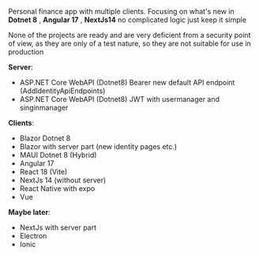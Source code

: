 Personal finance app with multiple clients.
Focusing on what's new in **Dotnet 8** , **Angular 17** , **NextJs14** no complicated logic just keep it simple

None of the projects are ready and are very deficient from a security point of view, as they are only of a test nature, so they are not suitable for use in production

**Server**:

- ASP.NET Core WebAPI (Dotnet8) Bearer new default API endpoint (AddIdentityApiEndpoints)
- ASP.NET Core WebAPI (Dotnet8) JWT with usermanager and singinmanager

**Clients**:

- Blazor Dotnet 8
- Blazor with server part (new identity pages etc.)
- MAUI Dotnet 8 (Hybrid)
- Angular 17
- React 18 (Vite)
- NextJs 14 (without server)
- React Native with expo
- Vue

**Maybe later**:

- NextJs with server part
- Electron
- Ionic
